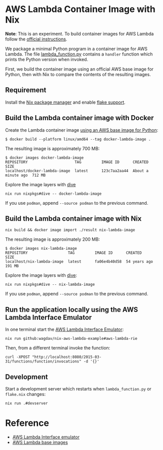# AWS Lambda Container Image with Nix

**Note**: This is an experiment.  To build container images for AWS Lambda
follow the [official instructions][AWSWorkingLambdaContainerImages].

We package a minimal Python program in a container image for AWS Lambda.  The
file [lambda_function.py](./lambda_function.py) contains a `handler` function
which prints the Python version when invoked.

First, we build the container image using an official AWS base image for Python, then
with Nix to compare the contents of the resulting images.

## Requirement

Install the [Nix package manager](https://nixos.org/download/) and enable
[flake support](https://nixos.wiki/wiki/Flakes).

## Build the Lambda container image with Docker

Create the Lambda container image [using an AWS base image for Python](https://docs.aws.amazon.com/lambda/latest/dg/python-image.html#python-image-instructions):
```
$ docker build --platform linux/amd64 --tag docker-lambda-image .
```

The resulting image is approximately 700 MB:

```
$ docker images docker-lambda-image
REPOSITORY                     TAG         IMAGE ID      CREATED             SIZE
localhost/docker-lambda-image  latest      123c7aa2aa44  About a minute ago  712 MB
```

Explore the image layers with [dive](https://github.com/wagoodman/dive)

```
nix run nixpkgs#dive -- docker-lambda-image
```

If you use `podman`, append `--source podman` to the previous command.

## Build the Lambda container image with Nix

```
nix build && docker image import ./result nix-lambda-image
```

The resulting image is approximately 200 MB:

```
$ docker images nix-lambda-image
REPOSITORY                  TAG         IMAGE ID      CREATED       SIZE
localhost/nix-lambda-image  latest      fa06e4b40d58  54 years ago  191 MB
```

Explore the image layers with [dive](https://github.com/wagoodman/dive):

```
nix run nixpkgs#dive -- nix-lambda-image
```

If you use `podman`, append `--source podman` to the previous command.

## Run the application locally using the AWS Lambda Interface Emulator

In one terminal start the [AWS Lambda Interface Emulator][AWSLambdaRIE]:

```
nix run github:wagdav/nix-aws-lambda-example#aws-lambda-rie
```

Then, from a different terminal invoke the function:

```
curl -XPOST "http://localhost:8080/2015-03-31/functions/function/invocations" -d '{}'
```

## Development

Start a development server which restarts when `lambda_function.py` or `flake.nix` changes:

```
nix run .#devserver
```

# Reference

* [AWS Lambda Interface emulator][AWSLambdaRIE]
* [AWS Lambda base images][AWSLambdaBase]

[AWSLambdaRIE]: https://github.com/aws/aws-lambda-runtime-interface-emulator/
[AWSLambdaBase]: https://github.com/aws/aws-lambda-base-images
[AWSWorkingLambdaContainerImages]: https://docs.aws.amazon.com/lambda/latest/dg/images-create.html
